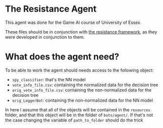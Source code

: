 # The Resistance Agent

This agent was done for the Game AI course of University of Essex.

These files should be in conjunction with [the resistance framework](https://github.com/aigamedev/resistance), as they were developed in conjunction to them.

# What does the agent need?

To be able to work the agent should needs access to the following object:

- `spy_classifier`: that's the NN model
- `vote_info_file.csv`: containing the normalized data for the decision tree
- `orig_vote_info_file.csv`: containing the non-normalized data for the decision tree
- `orig_LoggerBot`: containing the non-normalized data for the NN model

In here I assume that all of the objects will be contained in the `resources` folder, and that this object will be in the folder of `bots/agent/`. If that's not the case changing the variable of `path_to_folder` should do the trick
